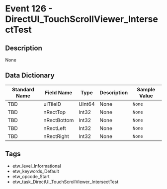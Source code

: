 # Event 126 - DirectUI_TouchScrollViewer_IntersectTest

## Description
None

## Data Dictionary
|Standard Name|Field Name|Type|Description|Sample Value|
|---|---|---|---|---|
|TBD|uiTileID|UInt64|None|`None`|
|TBD|nRectTop|Int32|None|`None`|
|TBD|nRectBottom|Int32|None|`None`|
|TBD|nRectLeft|Int32|None|`None`|
|TBD|nRectRight|Int32|None|`None`|

## Tags
* etw_level_Informational
* etw_keywords_Default
* etw_opcode_Start
* etw_task_DirectUI_TouchScrollViewer_IntersectTest